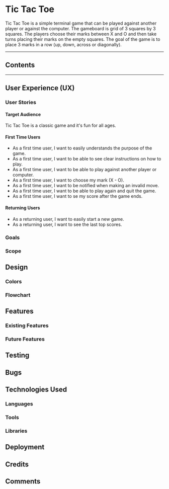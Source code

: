 # Tic Tac Toe

Tic Tac Toe is a simple terminal game that can be played against another player or against the computer. The gameboard is grid of 3 squares by 3 squares. The players choose their marks between X and O and then take turns placing their marks on the empty squares. The goal of the game is to place 3 marks in a row (up, down, across or diagonally).

---

## Contents

---

## User Experience (UX)

### User Stories

#### Target Audience

Tic Tac Toe is a classic game and it's fun for all ages.

#### First Time Users

- As a first time user, I want to easily understands the purpose of the game.
- As a first time user, I want to be able to see clear instructions on how to play.
- As a first time user, I want to be able to play against another player or computer.
- As a first time user, I want to choose my mark (X - O).
- As a first time user, I want to be notified when making an invalid move.
- As a first time user, I want to be able to play again and quit the game.
- As a first time user, I want to se my score after the game ends.

#### Returning Users

- As a returning user, I want to easily start a new game.
- As a returning user, I want to see the last top scores.

### Goals

### Scope

## Design

### Colors

### Flowchart

## Features

### Existing Features

### Future Features

## Testing

## Bugs

## Technologies Used

### Languages

### Tools

### Libraries

## Deployment

## Credits

## Comments

